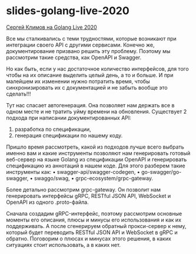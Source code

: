 # slides-golang-live-2020

[Сергей Климов на Golang Live 2020](https://golangconf.ru/2020/abstracts/6761)

Все мы сталкивались с теми трудностями, которые возникают при интеграции своего API с другими сервисами. Конечно же, документирование призвано решить эту проблему. Поэтому мы рассмотрим такие средства, как OpenAPI и Swagger.

Но как быть, если у нас достаточное количество интерфейсов, для того чтобы на их описание выделить целый день, а то и больше. И при малейшем их изменении нужно потратить время, чтобы синхронизировать их с документацией и не забыть вообще это сделать!!!

Тут нас спасает автогенерация. Она позволяет нам держать все в одном месте и не тратить уйму времени на обновления. Существует 2 подхода при написании документированных API:
1. разработка по спецификации,
2. генерация спецификации по нашему коду.

Пришло время рассмотреть, какой из подходов лучше всего выбрать именно вам и какие инструменты позволяют нам генерировать готовый веб-сервер на языке Golang из спецификации OpenAPI и генерировать спецификацию из аннотаций в нашем коде. Для этого разберем такие инструменты как:
• swagger-api/swagger-codegen,
• go-swagger/go-swagger,
• swaggo/swag,
• grpc-ecosystem/grpc-gateway.

Более детально рассмотрим grpc-gateway. Он позволит нам генерировать интерфейсы gRPC, RESTful JSON API, WebSocket и OpenAPI из одного .proto-файла.

Сначала создадим gRPC-интерфейс, поэтому рассмотрим основные моменты его описания, плюсы и минусы его использования и как их поддерживать. А после сгенерируем обратный прокси-сервер к нему, который будет переводить RESTful JSON API и WebSocket в gRPC и обратно. Поговорим о плюсах и минусах этого решения, в каких ситуациях стоит использовать, а в каких нет.
